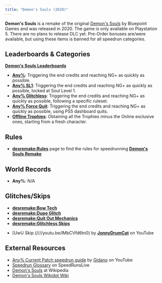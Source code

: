 ```yaml
---
title: "Demon's Souls (2020)"
---
```


**Demon's Souls** is a remake of the original [Demon's Souls](/demonssouls) by Bluepoint Games and was released in 2020. The game is only available on Playstation 5. There are no plans to release DLC yet. Pre-Order bonuses are/were available, but using these items is banned for all speedrun categories.

## Leaderboards & Categories

**[Demon's Souls Leaderboards](https://www.speedrun.com/demonssouls2020)**

- **[Any%](/index.php?title=desremake:Any%25&action=edit&redlink=1 'desremake:Any% (page does not exist)')**: Triggering the end credits and reaching NG+ as quickly as possible.
- **[Any% SL1](/index.php?title=desremake:Any%25SL1&action=edit&redlink=1 'desremake:Any%SL1 (page does not exist)')**: Triggering the end credits and reaching NG+ as quickly as possible, locked at Soul Level 1.
- **[Any% Glitchless](/index.php?title=desremake:Any%25Glitchless&action=edit&redlink=1 'desremake:Any%Glitchless (page does not exist)')**: Triggering the end credits and reaching NG+ as quickly as possible, following a specific ruleset.
- **[Any% Force Quit](/index.php?title=desremake:Any%25Force_Quit&action=edit&redlink=1 'desremake:Any%Force Quit (page does not exist)')**: Triggering the end credits and reaching NG+ as quickly as possible, using PS5 dashboard quits.
- **[Offline Trophies](/index.php?title=desremake:Offline_Trophies&action=edit&redlink=1 'desremake:Offline Trophies (page does not exist)')**: Obtaining all the Trophies minus the Online exclusive ones, starting from a fresh character.

## Rules

- **[desremake:Rules](/desremake/rules)** page to find the rules for speedrunning **[Demon's Souls Remake]()**

## World Records

- **Any%**: N/A

## Glitches/Skips

- **[desremake:Bow Tech](/desremake/bow-tech)**
- **[desremake:Dupe Glitch](/desremake/dupe-glitch)**
- **[desremake:Quit Out Mechanics](/desremake/quit-out-mechanics)**
- **[desremake:Glitchless Skips](/desremake/glitchless-skips)**

* [UwU Skip (////youtu.be/lMbCVfd6tn0) by **[JonnyDrumCat](https://www.youtube.com/channel/UCVqMV-lv0QHqozE7wygxW_g)** on YouTube

## External Resources

- [Any% Current Patch speedrun guide](//youtu.be/EPdsKnPHtQs) by [Gidano](//www.youtube.com/channel/UCOhrbpJ9zqaPuoSg29KdmFg/videos) on YouTube
- [Speedrun Glossary](//www.speedrunslive.com/faq/glossary/) on SpeedRunsLive
- [Demon's Souls](<https://en.wikipedia.org/wiki/Demon%27s_Souls_(2020_video_game)> "wikipedia:Demon's Souls (2020 video game)") at Wikipedia
- [Demon's Souls Wikidot Wiki](//demonssouls.wikidot.com)
